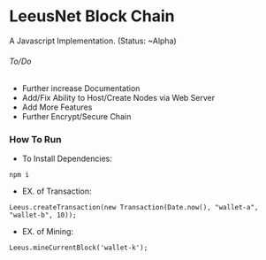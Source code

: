 # LeeusNet Block Chain

A Javascript Implementation. (Status: ~Alpha)

###### To/Do
- Further increase Documentation
- Add/Fix Ability to Host/Create Nodes via Web Server
- Add More Features
- Further Encrypt/Secure Chain

### How To Run

-  To Install Dependencies:
```
npm i
```

- EX. of Transaction:
```
Leeus.createTransaction(new Transaction(Date.now(), "wallet-a", "wallet-b", 10));
```

- EX. of Mining:
```
Leeus.mineCurrentBlock('wallet-k');
```
